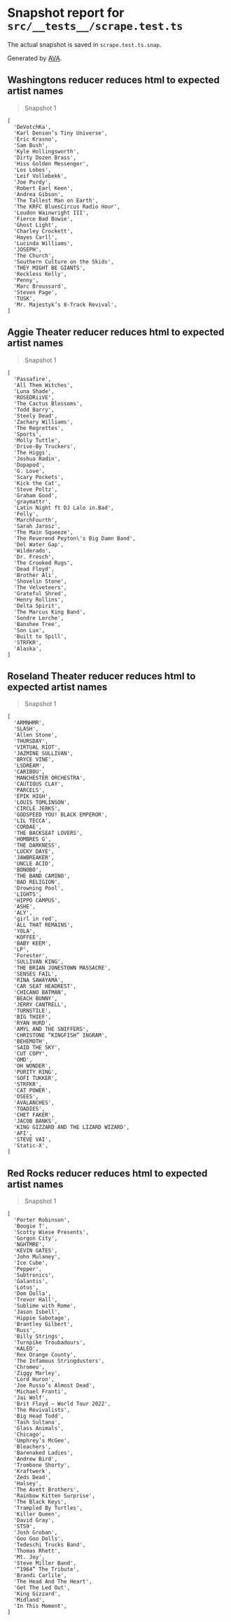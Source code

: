 # Snapshot report for `src/__tests__/scrape.test.ts`

The actual snapshot is saved in `scrape.test.ts.snap`.

Generated by [AVA](https://avajs.dev).

## Washingtons reducer reduces html to expected artist names

> Snapshot 1

    [
      'DeVotchKa',
      'Karl Denson’s Tiny Universe',
      'Eric Krasno',
      'Sam Bush',
      'Kyle Hollingsworth',
      'Dirty Dozen Brass',
      'Hiss Golden Messenger',
      'Los Lobos',
      'Leif Vollebekk',
      'Joe Purdy',
      'Robert Earl Keen',
      'Andrea Gibson',
      'The Tallest Man on Earth',
      'The KRFC BluesCircus Radio Hour',
      'Loudon Wainwright III',
      'Fierce Bad Bowie',
      'Ghost Light',
      'Charley Crockett',
      'Hayes Carll',
      'Lucinda Williams',
      'JOSEPH',
      'The Church',
      'Southern Culture on the Skids',
      'THEY MIGHT BE GIANTS',
      'Reckless Kelly',
      'Penny',
      'Marc Broussard',
      'Steven Page',
      'TUSK',
      'Mr. Majestyk’s 8-Track Revival',
    ]

## Aggie Theater reducer reduces html to expected artist names

> Snapshot 1

    [
      'Passafire',
      'All Them Witches',
      'Luna Shade',
      'ROSEDRiiVE',
      'The Cactus Blossoms',
      'Todd Barry',
      'Steely Dead',
      'Zachary Williams',
      'The Regrettes',
      'Sports',
      'Molly Tuttle',
      'Drive-By Truckers',
      'The Higgs',
      'Joshua Radin',
      'Dopapod',
      'G. Love',
      'Scary Pockets',
      'Kick the Cat',
      'Steve Poltz',
      'Graham Good',
      'graymattr',
      'Latin Night ft DJ Lalo in.Bad',
      'Felly',
      'MarchFourth',
      'Sarah Jarosz',
      'The Main Squeeze',
      'The Reverend Peyton\'s Big Damn Band',
      'Del Water Gap',
      'Wilderado',
      'Dr. Fresch',
      'The Crooked Rugs',
      'Dead Floyd',
      'Brother Ali',
      'Shovelin Stone',
      'The Velveteers',
      'Grateful Shred',
      'Henry Rollins',
      'Delta Spirit',
      'The Marcus King Band',
      'Sondre Lerche',
      'Banshee Tree',
      'Son Lux',
      'Built to Spill',
      'STRFKR',
      'Alaska',
    ]

## Roseland Theater reducer reduces html to expected artist names

> Snapshot 1

    [
      'ARMNHMR',
      'SLASH',
      'Allen Stone',
      'THURSDAY',
      'VIRTUAL RIOT',
      'JAZMINE SULLIVAN',
      'BRYCE VINE',
      'LSDREAM',
      'CARIBOU',
      'MANCHESTER ORCHESTRA',
      'CAUTIOUS CLAY',
      'PARCELS',
      'EPIK HIGH',
      'LOUIS TOMLINSON',
      'CIRCLE JERKS',
      'GODSPEED YOU! BLACK EMPEROR',
      'LIL TECCA',
      'CORDAE',
      'THE BACKSEAT LOVERS',
      'HOMBRES G',
      'THE DARKNESS',
      'LUCKY DAYE',
      'JAWBREAKER',
      'UNCLE ACID',
      'BONOBO',
      'THE BAND CAMINO',
      'BAD RELIGION',
      'Drowning Pool',
      'LIGHTS',
      'HIPPO CAMPUS',
      'ASHE',
      'ALY',
      'girl in red',
      'ALL THAT REMAINS',
      'YOLA',
      'KOFFEE',
      'BABY KEEM',
      'LP',
      'Forester',
      'SULLIVAN KING',
      'THE BRIAN JONESTOWN MASSACRE',
      'SENSES FAIL',
      'RINA SAWAYAMA',
      'CAR SEAT HEADREST',
      'CHICANO BATMAN',
      'BEACH BUNNY',
      'JERRY CANTRELL',
      'TURNSTILE',
      'BIG THIEF',
      'RYAN HURD',
      'AMYL AND THE SNIFFERS',
      'CHRISTONE “KINGFISH” INGRAM',
      'BEHEMOTH',
      'SAID THE SKY',
      'CUT COPY',
      'OMD',
      'OH WONDER',
      'PURITY RING',
      'SOFI TUKKER',
      'STRFKR',
      'CAT POWER',
      'OSEES',
      'AVALANCHES',
      'TOADIES',
      'CHET FAKER',
      'JACOB BANKS',
      'KING GIZZARD AND THE LIZARD WIZARD',
      'AFI',
      'STEVE VAI',
      'Static-X',
    ]

## Red Rocks reducer reduces html to expected artist names

> Snapshot 1

    [
      'Porter Robinson',
      'Boogie T',
      'Scotty Wiese Presents',
      'Gorgon City',
      'NGHTMRE',
      'KEVIN GATES',
      'John Mulaney',
      'Ice Cube',
      'Pepper',
      'Subtronics',
      'Galantis',
      'Lotus',
      'Dom Dolla',
      'Trevor Hall',
      'Sublime with Rome',
      'Jason Isbell',
      'Hippie Sabotage',
      'Brantley Gilbert',
      'Russ',
      'Billy Strings',
      'Turnpike Troubadours',
      'KALEO',
      'Rex Orange County',
      'The Infamous Stringdusters',
      'Chromeo',
      'Ziggy Marley',
      'Lord Huron',
      'Joe Russo’s Almost Dead',
      'Michael Franti',
      'Jai Wolf',
      'Brit Floyd – World Tour 2022',
      'The Revivalists',
      'Big Head Todd',
      'Tash Sultana',
      'Glass Animals',
      'Chicago',
      'Umphrey’s McGee',
      'Bleachers',
      'Barenaked Ladies',
      'Andrew Bird',
      'Trombone Shorty',
      'Kraftwerk',
      'Zeds Dead',
      'Halsey',
      'The Avett Brothers',
      'Rainbow Kitten Surprise',
      'The Black Keys',
      'Trampled By Turtles',
      'Killer Queen',
      'David Gray',
      'STS9',
      'Josh Groban',
      'Goo Goo Dolls',
      'Tedeschi Trucks Band',
      'Thomas Rhett',
      'Mt. Joy',
      'Steve Miller Band',
      '“1964” The Tribute',
      'Brandi Carlile',
      'The Head And The Heart',
      'Get The Led Out',
      'King Gizzard',
      'Midland',
      'In This Moment',
    ]
